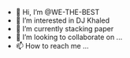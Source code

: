 - 👋 Hi, I’m @WE-THE-BEST
- 👀 I’m interested in DJ Khaled
- 🌱 I’m currently stacking paper
- 💞️ I’m looking to collaborate on ...
- 📫 How to reach me ...

